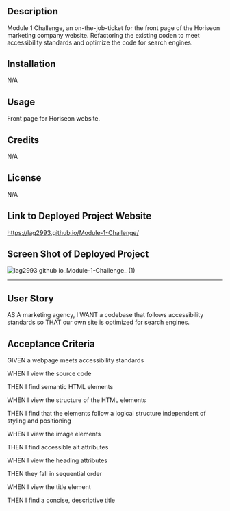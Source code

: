# <Module-Challenge-1>
## Description
  Module 1 Challenge, an on-the-job-ticket for the front page of the Horiseon marketing company website. Refactoring the existing coden to meet accessibility standards and optimize the code for search engines. 
  
## Installation
N/A

## Usage
  Front page for Horiseon website.  
## Credits

  N/A
## License
  N/A 

## Link to  Deployed Project Website 
  https://lag2993.github.io/Module-1-Challenge/

## Screen Shot of Deployed Project
  ![lag2993 github io_Module-1-Challenge_ (1)](https://user-images.githubusercontent.com/119230237/206601262-aead11ae-bae2-40e0-97d6-b1427a99899d.png)

  
  
  
  
---  
## User Story
AS A marketing agency, I WANT a codebase that follows accessibility standards so THAT our own site is optimized for search engines.
## Acceptance Criteria
GIVEN a webpage meets accessibility standards

WHEN I view the source code

THEN I find semantic HTML elements

WHEN I view the structure of the HTML elements

THEN I find that the elements follow a logical structure independent of styling and positioning

WHEN I view the image elements

THEN I find accessible alt attributes

WHEN I view the heading attributes

THEN they fall in sequential order

WHEN I view the title element

THEN I find a concise, descriptive title 
